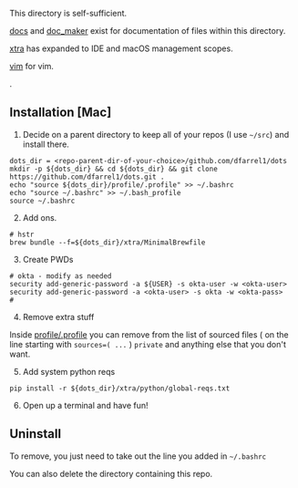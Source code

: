 This directory is self-sufficient. 

[docs](../docs) and [doc_maker](../doc_maker) exist for documentation of files within this directory.

[xtra](../xtra) has expanded to IDE and macOS management scopes.

[vim](../vim) for vim.

.

## Installation [Mac]

1. Decide on a parent directory to keep all of your repos (I use `~/src`) and install there.

```
dots_dir = <repo-parent-dir-of-your-choice>/github.com/dfarrel1/dots
mkdir -p ${dots_dir} && cd ${dots_dir} && git clone https://github.com/dfarrel1/dots.git .
echo "source ${dots_dir}/profile/.profile" >> ~/.bashrc
echo "source ~/.bashrc" >> ~/.bash_profile
source ~/.bashrc
```

2. Add ons.

```
# hstr
brew bundle --f=${dots_dir}/xtra/MinimalBrewfile
```

3. Create PWDs

```
# okta - modify as needed
security add-generic-password -a ${USER} -s okta-user -w <okta-user>
security add-generic-password -a <okta-user> -s okta -w <okta-pass>
#
```

4. Remove extra stuff

Inside [profile/.profile](profile/.profile) you can remove from the list of 
sourced files ( on the line starting with `sources=( ...` ) `private` and anything else 
that you don't want.

5. Add system python reqs

`pip install -r ${dots_dir}/xtra/python/global-reqs.txt`


6. Open up a terminal and have fun!


## Uninstall

To remove, you just need to take out the line you added in `~/.bashrc`

You can also delete the directory containing this repo.

